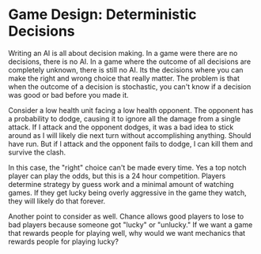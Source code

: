 # Game Design: Deterministic Decisions

Writing an AI is all about decision making.  In a game were there are no decisions, there is no AI.  In a game where the outcome of all decisions are completely unknown, there is still no AI.  Its the decisions where you can make the right and wrong choice that really matter.  The problem is that when the outcome of a decision is stochastic, you can't know if a decision was good or bad before you made it.

Consider a low health unit facing a low health opponent.  The opponent has a probability to dodge, causing it to ignore all the damage from a single attack.  If I attack and the opponent dodges, it was a bad idea to stick around as I will likely die next turn without accomplishing anything.  Should have run.  But if I attack and the opponent fails to dodge, I can kill them and survive the clash.

In this case, the "right" choice can't be made every time.  Yes a top notch player can play the odds, but this is a 24 hour competition.  Players determine strategy by guess work and a minimal amount of watching games.  If they get lucky being overly aggressive in the game they watch, they will likely do that forever.

Another point to consider as well.  Chance allows good players to lose to bad players because someone got "lucky" or "unlucky."  If we want a game that rewards people for playing well, why would we want mechanics that rewards people for playing lucky?
